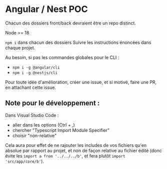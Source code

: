 # Angular / Nest POC

Chacun des dossiers front/back devraient être un repo distinct.

Node >= 18

`npm i` dans chacun des dossiers
Suivre les instructions énoncées dans chaque projet.

Au besoin, si pas les commandes globales pour le CLI :
- `npm i -g @angular/cli`
- `npm i -g @nestjs/cli`

Pour toute idée d'amélioration, créer une issue, et si motivé, faire une PR, en attachant cette issue.

## Note pour le développement :

Dans Visual Studio Code :
- aller dans les options (Ctrl + ,)
- chercher "Typescript Import Module Specifier"
- choisir "non-relative"

Cela aura pour effet de ne rajouter les includes de vos fichiers qu'en absolue par rapport au projet, et non de façon relative au fichier édité (donc évite les `import a from '../../../b'`, et fera plutôt `import 'src/app/core/b'`).